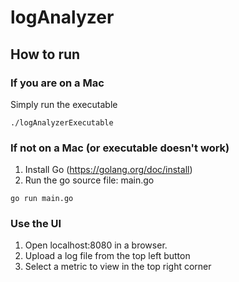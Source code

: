 # logAnalyzer

## How to run

### If you are on a Mac

Simply run the executable

```
./logAnalyzerExecutable
```

### If not on a Mac (or executable doesn't work)

1. Install Go (https://golang.org/doc/install)
2. Run the go source file: main.go 

```
go run main.go
```

### Use the UI

1. Open localhost:8080 in a browser.
2. Upload a log file from the top left button
3. Select a metric to view in the top right corner
